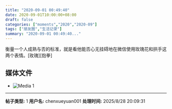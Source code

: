 ```yaml
---
title: "2020-09-01 00:49:40"
date: 2020-09-01T10:00:00+08:00
draft: false
categories: ["moments","2020","2020-09"]
tags: ["朋友圈","生活记录"]
summary: "2020-09-01 00:49:40..."
---
```


衡量一个人成熟与否的标准，就是看他能否心无挂碍地在微信使用玫瑰花和拱手这两个表情。[玫瑰][抱拳]

## 媒体文件

- ![Media 1](/Moments/photos/2020-09-01/202009010049400.jpg)

---

**帖子类型:** 1
**用户名:** chenxueyuan001
**处理时间:** 2025/8/28 20:09:31